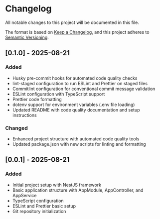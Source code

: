 # Changelog

All notable changes to this project will be documented in this file.

The format is based on [Keep a Changelog](https://keepachangelog.com/en/1.0.0/),
and this project adheres to [Semantic Versioning](https://semver.org/spec/v2.0.0.html).

## [0.1.0] - 2025-08-21

### Added

- Husky pre-commit hooks for automated code quality checks
- lint-staged configuration to run ESLint and Prettier on staged files
- Commitlint configuration for conventional commit message validation
- ESLint configuration with TypeScript support
- Prettier code formatting
- dotenv support for environment variables (.env file loading)
- Updated README with code quality documentation and setup instructions

### Changed

- Enhanced project structure with automated code quality tools
- Updated package.json with new scripts for linting and formatting

## [0.0.1] - 2025-08-21

### Added

- Initial project setup with NestJS framework
- Basic application structure with AppModule, AppController, and AppService
- TypeScript configuration
- ESLint and Prettier basic setup
- Git repository initialization
